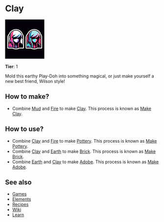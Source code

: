 # Clay

![](../images/item.clay.png)

**Tier**: 1

Mold this earthy Play-Doh into something magical, or just make yourself a new best friend, Wilson style!

## How to make?

* Combine [Mud](/wiki/elements/mud) and [Fire](/wiki/elements/fire) to make [Clay](/wiki/elements/clay). This process is known as [Make Clay](/wiki/recipes/make-clay).

## How to use?

* Combine [Clay](/wiki/elements/clay) and [Fire](/wiki/elements/fire) to make [Pottery](/wiki/elements/pottery). This process is known as [Make Pottery](/wiki/recipes/make-pottery).
* Combine [Clay](/wiki/elements/clay) and [Earth](/wiki/elements/earth) to make [Brick](/wiki/elements/brick). This process is known as [Make Brick](/wiki/recipes/make-brick).
* Combine [Earth](/wiki/elements/earth) and [Clay](/wiki/elements/clay) to make [Adobe](/wiki/elements/adobe). This process is known as [Make Adobe](/wiki/recipes/make-adobe).

## See also

* [Games](/wiki/games)
* [Elements](/wiki/elements)
* [Recipes](/wiki/recipes)
* [Wiki](/wiki/index)
* [Learn](/learn/index)